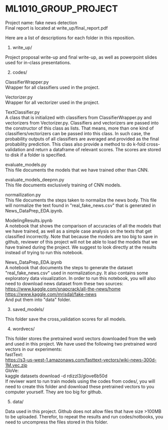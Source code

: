 # ML1010_GROUP_PROJECT
Project name: fake news detection   
Final report is located at write_up/final_report.pdf   


Here are a list of descriptions for each folder in this reposition.   
1. write_up/   

Project proposal write-up and final write-up, as well as powerpoint slides used for in-class presentations.

2. codes/   

ClassifierWrapper.py   
Wrapper for all classifiers used in the project.     

Vectorizer.py   
Wrapper for all vectorizer used in the project.

TextClassifier.py   
A class that is initialized with classifiers from ClassifierWrapper.py and vectorizers from Vectorizer.py. Classifiers and vectorizers are passed into the constructor of this class as lists. That means, more than one kind of classifiers/vectorizers can be passed into this class. In such case, the probability outputs of all classifiers are averaged and provided as the final probability prediction. This class also provide a method to do k-fold cross-validation and return a dataframe of relevant scores. The scores are stored to disk if a folder is specified.

evaluate_models.py   
This file documents the models that we have trained other than CNN.

evaluate_models_deepnn.py   
This file documents exclusively training of CNN models.

normailization.py   
This file documents the steps taken to normailze the news body. This file will normalize the text found in "real_fake_news.csv" that is generated in News_DataPrep_EDA.ipynb.

ModelingResults.ipynb   
A notebook that shows the comparison of accuracies of all the models that we have trained, as well as a simple case analysis on the texts that get classified incorrectly. Note that because the models are too big to save in github, reviewer of this project will not be able to load the models that we have trained during the project. We suggest to look directly at the results instead of trying to run this notebook.

News_DataPrep_EDA.ipynb   
A notebook that documents the steps to generate the dataset "real_fake_news.csv" used in normalization.py. It also contains some exploratory data visualization. In order to run this notebook, you will also need to download news dataset from these two sources:   
https://www.kaggle.com/snapcrack/all-the-news/home   
https://www.kaggle.com/mrisdal/fake-news   
And put them into "data" folder.   

3. saved_models/   

This folder save the cross_validation scores for all models.

4. wordvecs/    

This folder stores the pretrained word vectors downloaded from the web and used in this project. We have used the following two pretrained word vectors in our experiments:     
fastText:   
https://s3-us-west-1.amazonaws.com/fasttext-vectors/wiki-news-300d-1M.vec.zip   
GloVe:    
kaggle datasets download -d rdizzl3/glove6b50d   
If reviwer want to run train models using the codes from codes/, you will need to create this folder and download these pretrained vectors to you computer yourself. They are too big for github.


5. data/   

Data used in this project. Github does not allow files that have size >100MB to be uploaded. Therefor, to repeat the results and run codes/notbooks, you need to uncompress the files stored in this folder.
